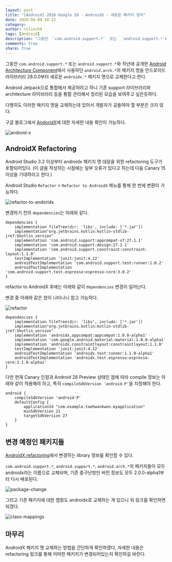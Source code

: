 ```yaml
---
layout: post
title: "[Android] 2018 Google IO - AndroidX - 새로운 패키지 정리"
date: 2020-04-08 10:22
category: 
author: colinch4
tags: [Android]
description: "그동안  `com.android.support.*`  또는  `android.support.*`와 작년에 공개한 Android Architecture Component 에서 사용하던  `android.arch.*`의 패키지 명을 안드로이드 라이브러리 28.0.0부터 새로운  `androidx.*`  패키지 명으로 교체한다고 한다."
comments: true
share: true
---
```



그동안  `com.android.support.*`  또는  `android.support.*`와 작년에 공개한  [Android Architecture Component](https://developer.android.com/topic/libraries/architecture/)에서 사용하던  `android.arch.*`의 패키지 명을 안드로이드 라이브러리 28.0.0부터 새로운  `androidx.*`  패키지 명으로 교체한다고 한다.

Android Jetpack으로 통합해서 제공하려고 하니 기존 support 라이브러리와 architecture 라이브러리 등을 통합 관리해서 정리된 모습을 보여주고 싶은듯하다.

다행히도 이러한 패키지 명을 교체하는데 있어서 개발자가 공들여야 할 부분은 크지 않다.

구글 블로그에서  [AndoridX](https://android-developers.googleblog.com/2018/05/hello-world-androidx.html)에 대한 자세한 내용 확인이 가능하다.

![android-x](https://thdev.tech/images/posts/2018/05/Android-New-Package-AndroidX/android-x.jpg)

  

## AndroidX Refactoring

Android Studio 3.2 이상부터 androidx 패키지 명 대응을 위한 refactoring 도구가 포함되어있다. (이 글을 작성하는 시점에는 일부 오류가 있다고 하는데 다음 Canary 15 이상을 기대하라고 한다.)

Android Studio  `Refactor`  >  `Refactor to AndroidX`  메뉴를 통해 한 번에 변환이 가능하다.

![refactor-to-andoridx](https://thdev.tech/images/posts/2018/05/Android-New-Package-AndroidX/refactor-to-andoridx.png)

변경하기 전의  `dependencies`는 아래와 같다.

```
dependencies {
    implementation fileTree(dir: 'libs', include: ['*.jar'])
    implementation"org.jetbrains.kotlin:kotlin-stdlib-jre7:$kotlin_version"
    implementation 'com.android.support:appcompat-v7:27.1.1'
    implementation 'com.android.support:design:27.1.1'
    implementation 'com.android.support.constraint:constraint-layout:1.1.0'
    testImplementation 'junit:junit:4.12'
    androidTestImplementation 'com.android.support.test:runner:1.0.2'
    androidTestImplementation 'com.android.support.test.espresso:espresso-core:3.0.2'
}

```

refactor to AndroidX 후에는 아래와 같이  `dependencies`  변경이 일어난다.

변경 중 아래와 같은 창이 나타나니 참고 가능하다.

![refactor](https://thdev.tech/images/posts/2018/05/Android-New-Package-AndroidX/refactor.png)

```
dependencies {
    implementation fileTree(dir: 'libs', include: ['*.jar'])
    implementation"org.jetbrains.kotlin:kotlin-stdlib-jre7:$kotlin_version"
    implementation 'androidx.appcompat:appcompat:1.0.0-alpha1'
    implementation 'com.google.android.material:material:1.0.0-alpha1'
    implementation 'androidx.constraintlayout:constraintlayout:1.1.0'
    testImplementation 'junit:junit:4.12'
    androidTestImplementation 'androidx.test:runner:1.1.0-alpha1'
    androidTestImplementation 'androidx.test.espresso:espresso-core:3.1.0-alpha1'
}

```

다만 현재 Canary 인점과 Android 28 Preview 상태인 점에 따라 compile 정보는 아래와 같이 적용해야 하고, 특히  `compileSdkVersion 'android-P'`을 지정해야 한다.

```
android {
    compileSdkVersion 'android-P'
    defaultConfig {
        applicationId "com.example.taehwankwon.myapplication"
        minSdkVersion 21
        targetSdkVersion 27
    }
}

```

  

## 변경 예정인 패키지들

[AndroidX refactoring](https://developer.android.com/topic/libraries/support-library/refactor)에서 변경하는 library 정보를 확인할 수 있다.

`com.android.support.*`,  `android.support.*`,  `android.arch.*`의 패키지들이 모두 androidx라는 이름으로 교체되며, 기존 중구난방인 버전 정보도 모두 2.0.0-alpha1부터 다시 배포된다.

![package-change](https://thdev.tech/images/posts/2018/05/Android-New-Package-AndroidX/package-change.png)

그리고 기존 패키지에 대한 맵핑도 androidx로 교체하는 게 있으니 위 링크를 확인하면 되겠다.

![class-mappings](https://thdev.tech/images/posts/2018/05/Android-New-Package-AndroidX/class-mappings.png)

  

## 마무리

AndroidX 패키지 명 교체하는 방법을 간단하게 확인하였다, 자세한 내용은 refactoring 링크를 통해 어떠한 패키지가 변경되어있는지 확인하길 바란다.